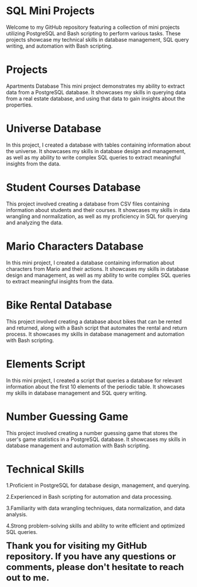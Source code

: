 # SQL Mini Projects
Welcome to my GitHub repository featuring a collection of mini projects utilizing PostgreSQL and Bash scripting to perform various tasks. These projects showcase my technical skills in database management, SQL query writing, and automation with Bash scripting.

# Projects
Apartments Database
This mini project demonstrates my ability to extract data from a PostgreSQL database. It showcases my skills in querying data from a real estate database, and using that data to gain insights about the properties.

# Universe Database
In this project, I created a database with tables containing information about the universe. It showcases my skills in database design and management, as well as my ability to write complex SQL queries to extract meaningful insights from the data.

# Student Courses Database
This project involved creating a database from CSV files containing information about students and their courses. It showcases my skills in data wrangling and normalization, as well as my proficiency in SQL for querying and analyzing the data.

# Mario Characters Database
In this mini project, I created a database containing information about characters from Mario and their actions. It showcases my skills in database design and management, as well as my ability to write complex SQL queries to extract meaningful insights from the data.

# Bike Rental Database
This project involved creating a database about bikes that can be rented and returned, along with a Bash script that automates the rental and return process. It showcases my skills in database management and automation with Bash scripting.

# Elements Script
In this mini project, I created a script that queries a database for relevant information about the first 10 elements of the periodic table. It showcases my skills in database management and SQL query writing.

# Number Guessing Game
This project involved creating a number guessing game that stores the user's game statistics in a PostgreSQL database. It showcases my skills in database management and automation with Bash scripting.

# Technical Skills

1.Proficient in PostgreSQL for database design, management, and querying.

2.Experienced in Bash scripting for automation and data processing.

3.Familiarity with data wrangling techniques, data normalization, and data analysis.

4.Strong problem-solving skills and ability to write efficient and optimized SQL queries.


<span style="font-size:24px;font-weight:bold;">**Thank you for visiting my GitHub repository. If you have any questions or comments, please don't hesitate to reach out to me.**</span>

